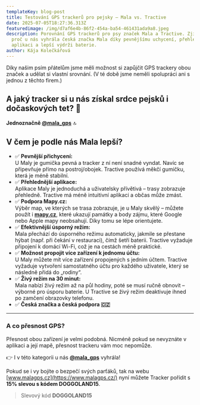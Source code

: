 ```yaml
---
templateKey: blog-post
title: Testování GPS trackerů pro pejsky – Mala vs. Tractive
date: 2025-07-05T18:27:36.313Z
featuredimage: /img/d7af6e4b-86f2-454a-ba54-461431ada9a8.jpeg
description: Porovnání GPS trackerů pro psy značek Mala a Tractive. Zjistěte,
  proč u nás vyhrála česká značka Mala díky pevnějšímu uchycení, přehledné
  aplikaci a lepší výdrži baterie.
author: Kája Kolečkářová
---
```

Díky našim psím přátelům jsme měli možnost si zapůjčit GPS trackery obou značek a udělat si vlastní srovnání. (V té době jsme neměli spolupráci ani s jednou z těchto firem.)

## A jaký tracker si u nás získal srdce pejsků i dočaskových tet? 🤔

**Jednoznačně [@mala_gps](https://www.instagram.com/mala_gps)** 🔝

## V čem je podle nás **Mala** lepší?

* ✅ **Pevnější přichycení:**\
  U Maly je gumička pevná a tracker z ní není snadné vyndat. Navíc se připevňuje přímo na postroj/obojek. Tractive používá měkčí gumičku, která je méně stabilní.
* ✅ **Přehlednější aplikace:**\
  Aplikace Maly je jednoduchá a uživatelsky přívětivá – trasy zobrazuje přehledně. Tractive má méně intuitivní aplikaci a občas může zmást.
* ✅ **Podpora Mapy.cz:**\
  Výběr map, ve kterých se trasa zobrazuje, je u Maly skvělý – můžete použít i **[mapy.cz](https://mapy.com/en/)**, které ukazují památky a body zájmu, které Google nebo Apple mapy neobsahují. Díky tomu se lépe orientujete.
* ✅ **Efektivnější úsporný režim:**\
  Mala přechází do úsporného režimu automaticky, jakmile se přestane hýbat (např. při čekání v restauraci), čímž šetří baterii. Tractive vyžaduje připojení k domácí Wi-Fi, což je na cestách méně praktické.
* ✅ **Možnost propojit více zařízení k jednomu účtu:**\
  U Maly můžete mít více zařízení propojených s jedním účtem. Tractive vyžaduje vytvoření samostatného účtu pro každého uživatele, který se následně přidá do „rodiny“.
* ✅ **Živý režim na 30 minut:**\
  Mala nabízí živý režim až na půl hodiny, poté se musí ručně obnovit – výborné pro úsporu baterie. U Tractive se živý režim deaktivuje ihned po zamčení obrazovky telefonu.
* ✅ **Česká značka a česká podpora 🇨🇿**

- - -

### A co přesnost GPS?

Přesnost obou zařízení je velmi podobná. Nicméně pokud se nevyznáte v aplikaci a její mapě, přesnost trackeru vám moc nepomůže.

👉 I v této kategorii u nás **[@mala_gps](https://www.instagram.com/mala_gps)** vyhrála!

Pokud se i vy bojíte o bezpečí svých parťáků, tak na webu [www.malagps.cz](https://www.malagps.cz/) nyní můžete Tracker pořídit s **15% slevou s kódem DOGGOLAND15**.

> S﻿levový kód **DOGGOLAND15**